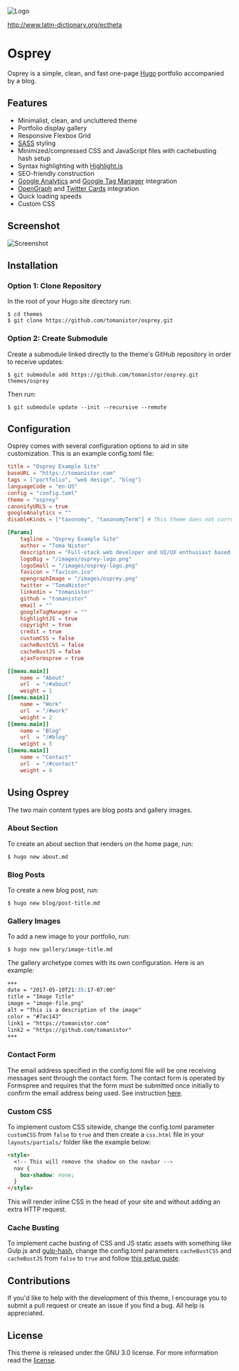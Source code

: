 ![Logo](https://github.com/tomanistor/osprey/blob/master/images/osprey-logo.png)

http://www.latin-dictionary.org/ectheta

# Osprey
Osprey is a simple, clean, and fast one-page [Hugo](https://gohugo.io/) portfolio accompanied by a blog.

## Features
* Minimalist, clean, and uncluttered theme
* Portfolio display gallery
* Responsive Flexbox Grid
* [SASS](http://sass-lang.com/) styling
* Minimized/compressed CSS and JavaScript files with cachebusting hash setup
* Syntax highlighting with [Highlight.js](https://highlightjs.org/)
* SEO-friendly construction
* [Google Analytics](https://analytics.google.com) and [Google Tag Manager](https://tagmanager.google.com) integration
* [OpenGraph](http://ogp.me/) and [Twitter Cards](https://dev.twitter.com/cards/overview) integration
* Quick loading speeds
* Custom CSS

## Screenshot
![Screenshot](https://github.com/tomanistor/osprey/blob/master/images/tn.png)

## Installation

### Option 1: Clone Repository
In the root of your Hugo site directory run:

```console
$ cd themes
$ git clone https://github.com/tomanistor/osprey.git
```

### Option 2: Create Submodule
Create a submodule linked directly to the theme's GitHub repository in order to receive updates:

```console
$ git submodule add https://github.com/tomanistor/osprey.git themes/osprey
```

Then run:

```console
$ git submodule update --init --recursive --remote
```

## Configuration
Osprey comes with several configuration options to aid in site customization. This is an example config.toml file:

```toml
title = "Osprey Example Site"
baseURL = "https://tomanistor.com"
tags = ["portfolio", "web design", "blog"]
languageCode = "en-US"
config = "config.toml"
theme = "osprey"
canonifyURLS = true
googleAnalytics = ""
disableKinds = ["taxonomy", "taxonomyTerm"] # This theme does not currently use "tag" and "category" taxonomies

[Params]
    tagline = "Osprey Example Site"
    author = "Toma Nistor"
    description = "Full-stack web developer and UI/UX enthusiast based in San Diego, CA."
    logoBig = "/images/osprey-logo.png"
    logoSmall = "/images/osprey-logo.png"
    favicon = "favicon.ico"
    opengraphImage = "/images/osprey.png"
    twitter = "TomaNistor"
    linkedin = "tomanistor"
    github = "tomanistor"
    email = ""
    googleTagManager = ""
    highlightJS = true
    copyright = true
    credit = true
    customCSS = false
    cacheBustCSS = false
    cacheBustJS = false
    ajaxFormspree = true

[[menu.main]]
    name = "About"
    url  = "/#about"
    weight = 1
[[menu.main]]
    name = "Work"
    url  = "/#work"
    weight = 2
[[menu.main]]
    name = "Blog"
    url  = "/#blog"
    weight = 3
[[menu.main]]
    name = "Contact"
    url  = "/#contact"
    weight = 4
```

## Using Osprey
The two main content types are blog posts and gallery images.

### About Section
To create an about section that renders on the home page, run:

```console
$ hugo new about.md
```

### Blog Posts
To create a new blog post, run:

```console
$ hugo new blog/post-title.md
```

### Gallery Images
To add a new image to your portfolio, run:

```console
$ hugo new gallery/image-title.md
```

The gallery archetype comes with its own configuration. Here is an example:

```md
+++
date = "2017-05-10T21:35:17-07:00"
title = "Image Title"
image = "image-file.png"
alt = "This is a description of the image"
color = "#7ac143"
link1 = "https://tomanistor.com"
link2 = "https://github.com/tomanistor"
+++
```

### Contact Form
The email address specified in the config.toml file will be one receiving messages sent through the contact form. The contact form is operated by Formspree and requires that the form must be submitted once initially to confirm the email address being used. See instruction [here](https://formspree.io/).

### Custom CSS
To implement custom CSS sitewide, change the config.toml parameter `customCSS` from `false` to `true` and then create a `css.html` file in your `layouts/partials/` folder like the example below:

```html
<style>
  <!-- This will remove the shadow on the navbar -->
  nav {
    box-shadow: none;
  }
</style>
```

This will render inline CSS in the head of your site and without adding an extra HTTP request.

### Cache Busting
To implement cache busting of CSS and JS static assets with something like Gulp.js and [gulp-hash](https://www.npmjs.com/package/gulp-hash), change the config.toml parameters `cacheBustCSS` and `cacheBustJS` from `false` to `true` and follow [this setup guide](http://danbahrami.io/articles/building-a-production-website-with-hugo-and-gulp-js/#building-a-gulp-pipeline:c9938300a3bdba2018b469c2485ca2b6).

## Contributions
If you'd like to help with the development of this theme, I encourage you to submit a pull request or create an issue if you find a bug. All help is appreciated.

## License
This theme is released under the GNU 3.0 license. For more information read the [license](https://github.com/tomanistor/osprey/blob/master/LICENSE).
